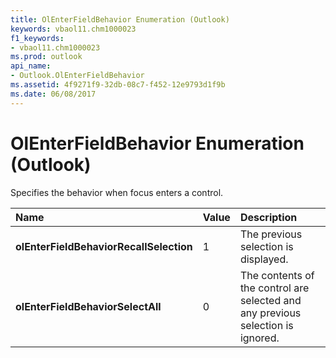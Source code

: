 ```yaml
---
title: OlEnterFieldBehavior Enumeration (Outlook)
keywords: vbaol11.chm1000023
f1_keywords:
- vbaol11.chm1000023
ms.prod: outlook
api_name:
- Outlook.OlEnterFieldBehavior
ms.assetid: 4f9271f9-32db-08c7-f452-12e9793d1f9b
ms.date: 06/08/2017
---
```



# OlEnterFieldBehavior Enumeration (Outlook)

Specifies the behavior when focus enters a control.



|**Name**|**Value**|**Description**|
|:-----|:-----|:-----|
| **olEnterFieldBehaviorRecallSelection**|1|The previous selection is displayed.|
| **olEnterFieldBehaviorSelectAll**|0|The contents of the control are selected and any previous selection is ignored.|

